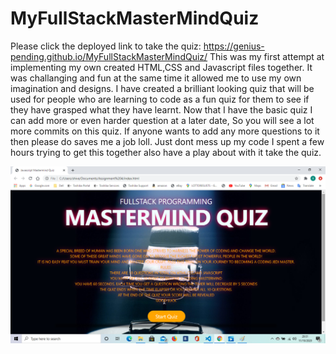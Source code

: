 # MyFullStackMasterMindQuiz
Please click the deployed link to take the quiz: https://genius-pending.github.io/MyFullStackMasterMindQuiz/
This was my first attempt at implementing my own created HTML,CSS and Javascript files together. It was challanging and fun at the same time it allowed me to use my own imagination and designs. I have created a brilliant looking quiz that will be used for people who are learning to code as a fun quiz for them to see if they have grasped what they have learnt.
Now that I have the basic quiz I can add more or even harder question at a later date, So you will see a lot more commits on this quiz.
If anyone wants to add any more questions to it then please do saves me a job loll. Just dont mess up my code I spent a few hours trying to get this together also have a play about with it take the quiz.


![](https://github.com/genius-pending/FullStackMasterMindQuiz/blob/main/assets/screenshot.png)
